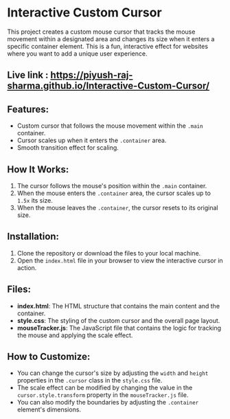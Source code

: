# Interactive Custom Cursor

This project creates a custom mouse cursor that tracks the mouse movement within a designated area and changes its size when it enters a specific container element. This is a fun, interactive effect for websites where you want to add a unique user experience.

## Live link : https://piyush-raj-sharma.github.io/Interactive-Custom-Cursor/

## Features:
- Custom cursor that follows the mouse movement within the `.main` container.
- Cursor scales up when it enters the `.container` area.
- Smooth transition effect for scaling.

## How It Works:
1. The cursor follows the mouse's position within the `.main` container.
2. When the mouse enters the `.container` area, the cursor scales up to `1.5x` its size.
3. When the mouse leaves the `.container`, the cursor resets to its original size.

## Installation:
1. Clone the repository or download the files to your local machine.
2. Open the `index.html` file in your browser to view the interactive cursor in action.

## Files:
- **index.html**: The HTML structure that contains the main content and the container.
- **style.css**: The styling of the custom cursor and the overall page layout.
- **mouseTracker.js**: The JavaScript file that contains the logic for tracking the mouse and applying the scale effect.

## How to Customize:
- You can change the cursor's size by adjusting the `width` and `height` properties in the `.cursor` class in the `style.css` file.
- The scale effect can be modified by changing the value in the `cursor.style.transform` property in the `mouseTracker.js` file.
- You can also modify the boundaries by adjusting the `.container` element's dimensions.
